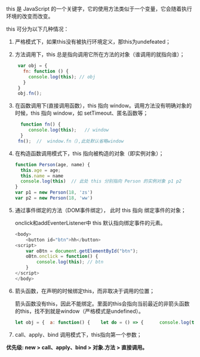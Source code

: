 this 是 JavaScript 的一个关键字，它的使用方法类似于一个变量，它会随着执行环境的改变而改变。

this 可分为以下几种情况：

1. 严格模式下，如果this没有被执行环境定义，那this为undefeated；

2. 方法调用下，this 总是指向调用它所在方法的对象（谁调用的就指向谁）；

   ```javascript
    var obj = {
      fn: function () {
        console.log(this); // obj
      }
    }
    obj.fn();
   ```

3. 在函数调用下(直接调用函数），this 指向 window。调用方法没有明确对象的时候，this 指向 window，如 setTimeout、匿名函数等；

   ```javascript
     function fn() {
        console.log(this);   // window
     }
   	fn();  //  window.fn（),此处默认省略window
   ```

4. 在构造函数调用模式下，this 指向被构造的对象（即实例对象）；

   ```javascript
   function Person(age, name) {
     this.age = age;
     this.name = name
     console.log(this)  // 此处 this 分别指向 Person 的实例对象 p1 p2
   }
   var p1 = new Person(18, 'zs')
   var p2 = new Person(18, 'ww')
   ```

5. 通过事件绑定的方法（DOM事件绑定）， 此时 this 指向 绑定事件的对象；

   onclick和addEventerListener中 this 默认指向绑定事件的元素。

   ```javascript
   <body>
       <button id="btn">hh</button>
   <script>
       var oBtn = document.getElementById("btn");
       oBtn.onclick = function() {
           console.log(this); // btn
       }
   </script>
   </body>
   ```

6. 箭头函数，在声明的时候绑定this，而非取决于调用的位置；

   箭头函数没有this，因此不能绑定。里面的this会指向当前最近的非箭头函数的this，找不到就是window（严格模式是undefined）。

   ```javascript
   let obj = {  a: function() {    let do = () => {      console.log(this);    }    do();  } } obj.a(); // 找到最近的非箭头函数a，a现在绑定着obj, 因此箭头函数中的this是obj
   ```

7. call、apply、bind 调用模式下，this指向第一个参数；



**优先级: new > call、apply、bind > 对象.方法 > 直接调用。**

